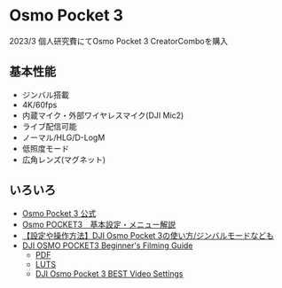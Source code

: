 # Osmo Pocket 3

2023/3
個人研究費にてOsmo Pocket 3 CreatorComboを購入

## 基本性能
- ジンバル搭載
- 4K/60fps
- 内蔵マイク・外部ワイヤレスマイク(DJI Mic2)
- ライブ配信可能
- ノーマル/HLG/D-LogM
- 低照度モード
- 広角レンズ(マグネット)

## いろいろ
- [Osmo Pocket 3 公式](https://www.dji.com/jp/osmo-pocket-3)
- [Osmo POCKET3　基本設定・メニュー解説](https://pui-log.com/entry/2023/11/19/OSMO_POCKET3_%E5%9F%BA%E6%9C%AC%E8%A8%AD%E5%AE%9A%E3%83%BB%E3%83%A1%E3%83%8B%E3%83%A5%E3%83%BC%E8%A7%A3%E8%AA%AC)
- [【設定や操作方法】DJI Osmo Pocket 3の使い方/ジンバルモードなども](https://www.youtube.com/watch?v=g7EK5-BBcKo)
- [DJI OSMO POCKET3 Beginner's Filming Guide](https://www.tamaragabriel.uk/dji-osmo-pocket-3-settings)
  - [PDF](https://www.tamaragabriel.uk/s/TG_DJI_Osmo_Pocket_3_Beginners_Filming_Guide-v2.pdf)
  - [LUTS](https://www.tamaragabriel.uk/creative-luts)
  - [DJI Osmo Pocket 3 BEST Video Settings](https://www.youtube.com/watch?v=w2kNFhB_Ois)